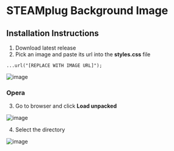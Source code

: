 # STEAMplug Background Image

## Installation Instructions

1. Download latest release
2. Pick an image and paste its url into the **styles.css** file
```
...url("[REPLACE WITH IMAGE URL]");
```

![image](https://github.com/seika5/steamplugbg/assets/69983436/a2795ff8-0a27-4c44-9ccc-8380e420ca3c)

### Opera

3. Go to browser and click **Load unpacked**
   
![image](https://github.com/seika5/steamplugbg/assets/69983436/17b300ef-edf8-43ff-b541-6cd3ecdbbdf1)

4. Select the directory

![image](https://github.com/seika5/steamplugbg/assets/69983436/e44c8813-8db4-4b9e-be18-b578c6664b3c)
